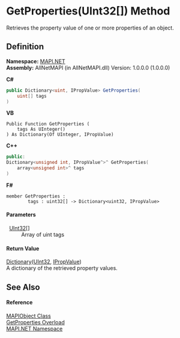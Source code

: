 # GetProperties(UInt32[]) Method


Retrieves the property value of one or more properties of an object.



## Definition
**Namespace:** <a href="5bef4637-66f8-16d4-e5f4-4d0da57a1538.md">MAPI.NET</a>  
**Assembly:** AllNetMAPI (in AllNetMAPI.dll) Version: 1.0.0.0 (1.0.0.0)

**C#**
``` C#
public Dictionary<uint, IPropValue> GetProperties(
	uint[] tags
)
```
**VB**
``` VB
Public Function GetProperties ( 
	tags As UInteger()
) As Dictionary(Of UInteger, IPropValue)
```
**C++**
``` C++
public:
Dictionary<unsigned int, IPropValue^>^ GetProperties(
	array<unsigned int>^ tags
)
```
**F#**
``` F#
member GetProperties : 
        tags : uint32[] -> Dictionary<uint32, IPropValue> 
```



#### Parameters
<dl><dt>  <a href="https://learn.microsoft.com/dotnet/api/system.uint32" target="_blank" rel="noopener noreferrer">UInt32</a>[]</dt><dd>Array of uint tags</dd></dl>

#### Return Value
<a href="https://learn.microsoft.com/dotnet/api/system.collections.generic.dictionary-2" target="_blank" rel="noopener noreferrer">Dictionary</a>(<a href="https://learn.microsoft.com/dotnet/api/system.uint32" target="_blank" rel="noopener noreferrer">UInt32</a>, <a href="2a268271-39cd-b9bd-d434-1bd1ce5d3066.md">IPropValue</a>)  
A dictionary of the retrieved property values.

## See Also


#### Reference
<a href="6aa245b8-3fdd-0cd0-a3f7-bdccb4596d2c.md">MAPIObject Class</a>  
<a href="61dc8871-6af3-9a7b-9d96-4a5f2e38eeff.md">GetProperties Overload</a>  
<a href="5bef4637-66f8-16d4-e5f4-4d0da57a1538.md">MAPI.NET Namespace</a>  
